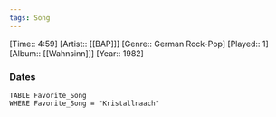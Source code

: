 ```yaml
---
tags: Song  
---
```

[Time:: 4:59]
[Artist:: [[BAP]]]
[Genre:: German Rock-Pop]
[Played:: 1]
[Album:: [[Wahnsinn]]]
[Year:: 1982]
### Dates
````dataview
TABLE Favorite_Song
WHERE Favorite_Song = "Kristallnaach"
````